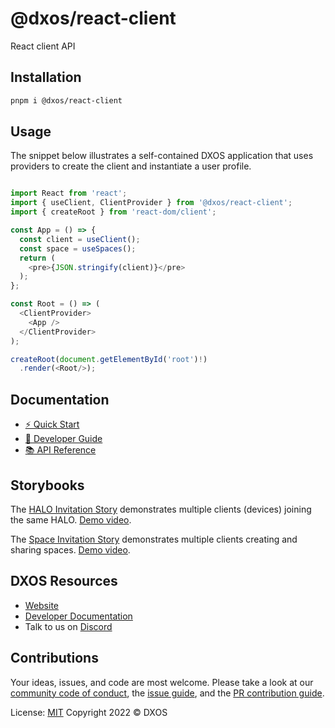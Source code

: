 # @dxos/react-client

React client API

## Installation

```bash
pnpm i @dxos/react-client
```

## Usage

The snippet below illustrates a self-contained DXOS application that uses providers to create the client and instantiate a user profile.

```javascript

import React from 'react';
import { useClient, ClientProvider } from '@dxos/react-client';
import { createRoot } from 'react-dom/client';

const App = () => {
  const client = useClient();
  const space = useSpaces();
  return (
    <pre>{JSON.stringify(client)}</pre>
  );
};

const Root = () => (
  <ClientProvider>
    <App />
  </ClientProvider>
);

createRoot(document.getElementById('root')!)
  .render(<Root/>);

```

## Documentation

- [⚡️ Quick Start](https://docs.dxos.org/guide/quick-start)
- [📖 Developer Guide](https://docs.dxos.org/guide/echo/react)
- [📚 API Reference](https://docs.dxos.org/api/@dxos/react-client)

## Storybooks

The [HALO Invitation Story](./stories/halo-invitations.stories.tsx) demonstrates multiple clients (devices) joining the same HALO. [Demo video](https://user-images.githubusercontent.com/3523355/137532718-a21f1f27-9854-4c0b-831a-e9ff92feac49.mov).

The [Space Invitation Story](./stories/space-invitations.stories.tsx) demonstrates multiple clients creating and sharing spaces. [Demo video](https://user-images.githubusercontent.com/3523355/137532717-e77395dc-96f9-4e4b-8f67-e6bd026a3abe.mov).

## DXOS Resources

- [Website](https://dxos.org)
- [Developer Documentation](https://docs.dxos.org)
- Talk to us on [Discord](https://discord.gg/eXVfryv3sW)

## Contributions

Your ideas, issues, and code are most welcome. Please take a look at our [community code of conduct](https://github.com/dxos/dxos/blob/main/CODE_OF_CONDUCT.md), the [issue guide](https://github.com/dxos/dxos/blob/main/CONTRIBUTING.md#submitting-issues), and the [PR contribution guide](https://github.com/dxos/dxos/blob/main/CONTRIBUTING.md#submitting-prs).

License: [MIT](./LICENSE) Copyright 2022 © DXOS
